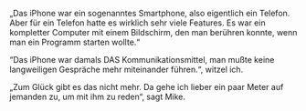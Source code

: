 „Das iPhone war ein sogenanntes Smartphone, also eigentlich ein Telefon. Aber für ein Telefon hatte es wirklich sehr viele Features. Es war ein kompletter Computer mit einem Bildschirm, den man berühren konnte, wenn man ein Programm starten wollte.“  

“Das iPhone war damals DAS Kommunikationsmittel, man mußte keine langweiligen Gespräche mehr miteinander führen.“, witzel ich.  
  
„Zum Glück gibt es das nicht mehr. Da gehe ich lieber ein paar Meter auf jemanden zu, um mit ihm zu reden“, sagt Mike.
